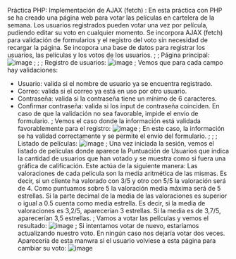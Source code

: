 Práctica PHP: Implementación de AJAX (fetch)
:
En esta práctica con PHP se ha creado una página web para votar las películas en cartelera de la semana. Los usuarios registrados pueden votar una vez por película, pudiendo editar su voto en cualquier momento.
Se incorpora AJAX (fetch) para validación de formularios y el registro del voto sin necesidad de recargar la página. Se incopora una base de datos para registrar los usuarios, las películas y los votos de los usuarios.
;
;
Página principal:
  ![image](https://github.com/user-attachments/assets/ca7e935e-8418-400a-b447-3df0095fdebb)
;
;
;
Registro de usuarios:
  ![image](https://github.com/user-attachments/assets/fd4addea-b256-4cf6-8c28-3dedcf8a4abf)
  ;
  Vemos que para cada campo hay validaciones:
  - Usuario: valida si el nombre de usuario ya se encuentra registrado.
  - Correo: valida si el correo ya está en uso por otro usuario.
  - Contraseña: valida si la contraseña tiene un mínimo de 6 caracteres.
  - Confirmar contraseña: valida si los input de contraseña coinciden.
  En caso de que la validación no sea favorable, impide el envío de formulario.
  ;
  Vemos el caso donde la información está validada favorablemente para el registro:
  ![image](https://github.com/user-attachments/assets/f94791e7-d95e-46a8-ab91-21ca5f384488)
  ;
  En este caso, la información se ha validad correctamente y se permite el envío del formulario.
;
;
;
Listado de películas:
  ![image](https://github.com/user-attachments/assets/60698c6f-c057-448e-a61e-130a8f2ba49f)
  ;
  Una vez iniciada la sesión, vemos el listado de películas donde aparece la Puntuación de Usuarios que indica la cantidad de usuarios que han votado y se muestra como si fuera una gráfica de calificación. Este actúa de la siguiente manera:
  Las valoraciones de cada película son la media aritmética de las mismas. Es decir, si un cliente ha valorado con 3/5 y otro con 5/5 la valoración será de 4. Como puntuamos sobre 5 la valoración media máxima será de 5 estrellas. Si la parte decimal de la media de las valoraciones es superior o igual a 0.5 cuenta como media estrella. Es decir, si la media de valoraciones es 3,2/5, aparecerían 3 estrellas. Si la media es de 3,7/5, aparecerían 3,5 estrellas.
  ;
  Vamos a votar las películas y vemos el resultado:
  ![image](https://github.com/user-attachments/assets/3bdf257a-84fe-47cd-8799-5b4fb46b48e5)
  ;
  Si intentamos votar de nuevo, estaríamos actualizando nuestro voto. En ningún caso nos dejaría votar dos veces. Aparecería de esta manwra si el usuario volviese a esta página para cambiar su voto:
  ![image](https://github.com/user-attachments/assets/a7ba582b-7e97-419a-b3a1-ed27c4829064)
